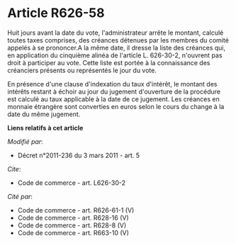 # Article R626-58

Huit jours avant la date du vote, l'administrateur arrête le montant, calculé toutes taxes comprises, des créances détenues
par les membres du comité appelés à se prononcer.A la même date, il dresse la liste des créances qui, en application du
cinquième alinéa de l'article L. 626-30-2, n'ouvrent pas droit à participer au vote. Cette liste est portée à la connaissance
des créanciers présents ou représentés le jour du vote. 

En présence d'une clause d'indexation du taux d'intérêt, le montant des intérêts restant à échoir au jour du jugement
d'ouverture de la procédure est calculé au taux applicable à la date de ce jugement. Les créances en monnaie étrangère sont
converties en euros selon le cours du change à la date du même jugement.

**Liens relatifs à cet article**

_Modifié par_:

  - Décret n°2011-236 du 3 mars 2011 - art. 5

_Cite_:

  - Code de commerce - art. L626-30-2

_Cité par_:

  - Code de commerce - art. R626-61-1 (V)
  - Code de commerce - art. R628-16 (V)
  - Code de commerce - art. R628-8 (V)
  - Code de commerce - art. R663-10 (V)
